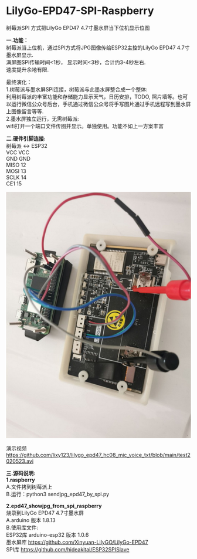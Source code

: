 # LilyGo-EPD47-SPI-Raspberry <br/>
树莓派SPI 方式把LilyGo EPD47 4.7寸墨水屏当下位机显示位图 <br/>

<b>一.功能：</b> <br/>
   树莓派当上位机，通过SPI方式将JPG图像传给ESP32主控的LilyGo EPD47 4.7寸墨水屏显示. <br/>
   满屏图SPI传输时间<1秒， 显示时间<3秒，合计约3-4秒左右.  <br/>
   速度提升余地有限. <br/>
   
   最终演化：<br/>
   1.树莓派与墨水屏SPI连接，树莓派与此墨水屏整合成一个整体: <br/>
   利用树莓派的丰富功能和存储能力显示天气，日历安排，TODO, 照片墙等。也可以运行微信公众号后台，手机通过微信公众号将手写图片通过手机远程写到墨水屏上图像留言等等. <br/>
   2.墨水屏独立运行，无需树莓派: <br/>
   wifi打开一个端口文件传图并显示。单独使用。功能不如上一方案丰富<br/>


<b>二.硬件引脚连接:</b>  <br/>
  树莓派 <-> ESP32 <br/>
  VCC      VCC <br/>
  GND      GND <br/>
  MISO     12 <br/>
  MOSI     13 <br/>
  SCLK     14 <br/>
  CE1      15 <br/>
   
  <img src= 'https://github.com/lixy123/LilyGo-EPD47-SPI-Raspberry/blob/main/main.jpg?raw=true' /> <br/>
   
  演示视频<br/>
  https://github.com/lixy123/lilygo_epd47_hc08_mic_voice_txt/blob/main/test2020523.avi <br/>
  
<b>三.源码说明:</b>  <br/>
<b>1.raspberry</b>  <br/>
   A.文件拷到树莓派上 <br/>
   B.运行：python3 sendjpg_epd47_by_spi.py <br/>
   
<b>2.epd47_showjpg_from_spi_raspberry</b>  <br/>
  烧录到LilyGo EPD47 4.7寸墨水屏 <br/>
  A.arduino 版本 1.8.13 <br/>
  B.使用库文件: <br/>
  ESP32库 arduino-esp32 版本 1.0.6 <br/>
  墨水屏库 https://github.com/Xinyuan-LilyGO/LilyGo-EPD47 <br/>
  SPI库 https://github.com/hideakitai/ESP32SPISlave <br/>
     
